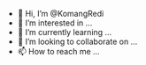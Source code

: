 - 👋 Hi, I’m @KomangRedi
- 👀 I’m interested in ...
- 🌱 I’m currently learning ...
- 💞️ I’m looking to collaborate on ...
- 📫 How to reach me ...

<!---
KomangRedi/KomangRedi is a ✨ special ✨ repository because its `README.md` (this file) appears on your GitHub profile.
You can click the Preview link to take a look at your changes.
--->
